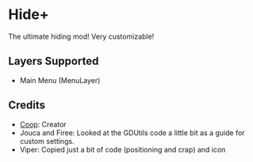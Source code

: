 # Hide+

The ultimate hiding mod!
Very customizable!

## Layers Supported
* Main Menu (MenuLayer)


## Credits
* [Coop](user:21207551): Creator
* Jouca and Firee: Looked at the GDUtils code a little bit as a guide for custom settings.
* Viper: Copied just a bit of code (positioning and crap) and icon